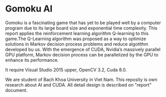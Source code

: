 # Gomoku AI

Gomoku is a fascinating game that has yet to be played well by a computer program due to its large board size and exponential time complexity. This report applies the reinforcement learning algorithm Q-learning to this game.The Q-Learning algorithm was proposed as a way to optimize solutions in Markov decision process problems and reduce algotithm developed bu us. With the emergence of CUDA, Nvidia’s massively parallel GPU platform, Markov decision process can be parallelized by the GPU to enhance its performance.

It require Visual Studio 2015 upper, OpenCV 3.2, Cuda 8.0.

We are student of Bach Khoa University in Viet Nam. This reposity is own research about AI and CUDA. All detail design is described on "report" document.

